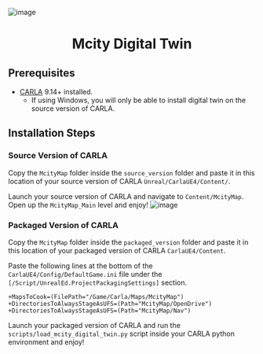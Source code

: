 ![image](https://github.com/user-attachments/assets/d8dc2a24-c071-4121-9ca5-f73e33d36e04)

<h1 align="center">
  Mcity Digital Twin
</h1>

## Prerequisites

- [CARLA](https://github.com/carla-simulator/carla) 9.14+ installed.
  - If using Windows, you will only be able to install digital twin on the source version of CARLA.

## Installation Steps
### Source Version of CARLA
Copy the `McityMap` folder inside the `source_version` folder and paste it in this location of your source version of CARLA `Unreal/CarlaUE4/Content/`.

Launch your source version of CARLA and navigate to `Content/McityMap`. Open up the `McityMap_Main` level and enjoy!
![image](https://github.com/user-attachments/assets/31943806-56c8-43bb-9efc-12c8731f056f)
<br>
### Packaged Version of CARLA
Copy the `McityMap` folder inside the `packaged_version` folder and paste it in this location of your packaged version of CARLA `CarlaUE4/Content`.

Paste the following lines at the bottom of the `CarlaUE4/Config/DefaultGame.ini` file under the `[/Script/UnrealEd.ProjectPackagingSettings]` section.

```
+MapsToCook=(FilePath="/Game/Carla/Maps/McityMap")
+DirectoriesToAlwaysStageAsUFS=(Path="McityMap/OpenDrive")
+DirectoriesToAlwaysStageAsUFS=(Path="McityMap/Nav")
```

Launch your packaged version of CARLA and run the `scripts/load_mcity_digital_twin.py` script inside your CARLA python environment and enjoy!
